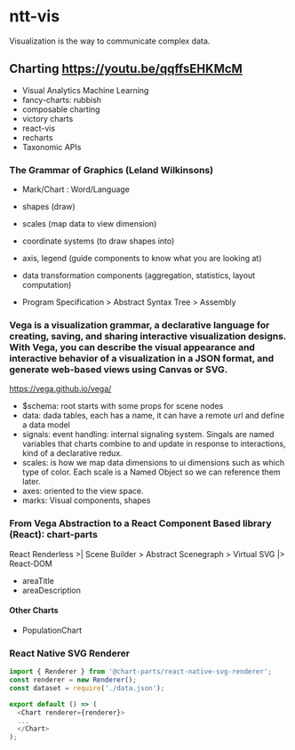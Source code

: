 # ntt-vis
Visualization is the way to communicate complex data.

## Charting https://youtu.be/qqffsEHKMcM

* Visual Analytics Machine Learning
* fancy-charts: rubbish
* composable charting
* victory charts
* react-vis
* recharts
* Taxonomic APIs

### The Grammar of Graphics (Leland Wilkinsons)

* Mark/Chart : Word/Language

* shapes (draw)
* scales (map data to view dimension)
* coordinate systems (to draw shapes into)
* axis, legend (guide components to know what you are looking at)
* data transformation components (aggregation, statistics, layout computation)

- Program Specification > Abstract Syntax Tree > Assembly

### Vega is a visualization grammar, a declarative language for creating, saving, and sharing interactive visualization designs. With Vega, you can describe the visual appearance and interactive behavior of a visualization in a JSON format, and generate web-based views using Canvas or SVG.

https://vega.github.io/vega/

* $schema: root starts with some props for scene nodes
* data: dada tables, each has a name, it can have a remote url and define a data model
* signals: event handling: internal signaling system. Singals are named variables that charts combine to and update in response to interactions, kind of a declarative redux.
* scales: is how we map data dimensions to ui dimensions such as which type of color. Each scale is a Named Object so we can reference them later.
* axes: oriented to the view space.
* marks: Visual components, shapes


### From Vega Abstraction to a React Component Based library (React): chart-parts

React Renderless >| Scene Builder > Abstract Scenegraph > Virtual SVG |> React-DOM

* areaTitle
* areaDescription

#### Other Charts

* PopulationChart

### React Native SVG Renderer

```js
import { Renderer } from '@chart-parts/react-native-svg-renderer';
const renderer = new Renderer();
const dataset = require('./data.json');

export default () => (
  <Chart renderer={renderer}>
  ...
  </Chart>
);
```
